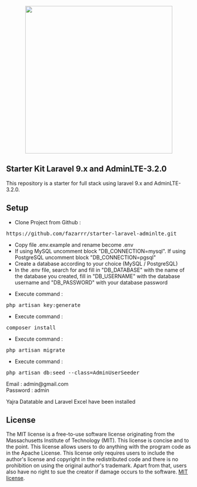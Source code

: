<p  align="center"><a  href="https://laravel.com"  target="_blank"><img  src="https://raw.githubusercontent.com/laravel/art/master/logo-lockup/5%20SVG/2%20CMYK/1%20Full%20Color/laravel-logolockup-cmyk-red.svg"  width="400"></a></p>

## Starter Kit Laravel 9.x and AdminLTE-3.2.0

This repository is a starter for full stack using laravel 9.x and AdminLTE-3.2.0.

## Setup

<ul  dir="auto">  <li>Clone Project from Github :</li>  </ul>  <div  class="highlight highlight-source-shell notranslate position-relative overflow-auto"  dir="auto"  data-snippet-clipboard-copy-content="https://github.com/fazarrr/starter-laravel-adminlte.git"><pre>https://github.com/fazarrr/starter-laravel-adminlte.git</pre></div>  <ul  dir="auto">  <li>Copy file .env.example and rename become .env</li> <li>If using MySQL uncomment block "DB_CONNECTION=mysql". If using PostgreSQL uncomment block "DB_CONNECTION=pgsql"</li> <li>Create a database according to your choice (MySQL / PostgreSQL)</li> <li>In the .env file, search for and fill in "DB_DATABASE" with the name of the database you created, fill in "DB_USERNAME" with the database username and "DB_PASSWORD" with your database password</li> </ul> <ul  dir="auto">  <li>Execute command :</li>  </ul>  <div  class="highlight highlight-source-shell notranslate position-relative overflow-auto"  dir="auto"  data-snippet-clipboard-copy-content="php artisan key:generate"><pre>php artisan key:generate</pre></div> <ul  dir="auto">  <li>Execute command :</li>  </ul>  <div  class="highlight highlight-source-shell notranslate position-relative overflow-auto"  dir="auto"  data-snippet-clipboard-copy-content="https://github.com/fazarrr/starter-laravel-adminlte.git"><pre>composer install</pre></div> <ul  dir="auto">  <li>Execute command :</li>  </ul>  <div  class="highlight highlight-source-shell notranslate position-relative overflow-auto"  dir="auto"  data-snippet-clipboard-copy-content="php artisan migrate"><pre>php artisan migrate</pre></div> <ul  dir="auto">  <li>Execute command :</li>  </ul>  <div  class="highlight highlight-source-shell notranslate position-relative overflow-auto"  dir="auto"  data-snippet-clipboard-copy-content="php artisan db:seed --class=AdminUserSeeder"><pre>php artisan db:seed --class=AdminUserSeeder</pre></div>

<p  dir="auto">Email : admin@gmail.com <br> Password : admin</p>
<p  dir="auto">Yajra Datatable and Laravel Excel have been installed</p>

## License

<p  dir="auto">The MIT license is a free-to-use software license originating from the Massachusetts Institute of Technology (MIT). This license is concise and to the point. This license allows users to do anything with the program code as in the Apache License. This license only requires users to include the author's license and copyright in the redistributed code and there is no prohibition on using the original author's trademark. Apart from that, users also have no right to sue the creator if damage occurs to the software. <a  href="https://opensource.org/licenses/MIT"  rel="nofollow">MIT license</a>.</p>
